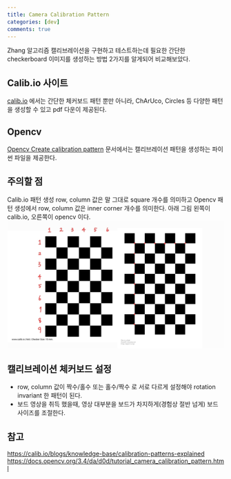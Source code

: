 ```yaml
---
title: Camera Calibration Pattern
categories: [dev]
comments: true
---
```

Zhang 알고리즘 캘리브레이션을 구현하고 테스트하는데 필요한 간단한 checkerboard 이미지를 생성하는 방법 2가지를 알게되어 비교해보았다.

## Calib.io 사이트 
[calib.io](https://calib.io/pages/camera-calibration-pattern-generator) 에서는 간단한 체커보드 패턴 뿐만 아니라, ChArUco, Circles 등 다양한 패턴을 생성할 수 있고 pdf 다운이 제공된다.  

## Opencv
[Opencv Create calibration pattern](https://docs.opencv.org/3.4/da/d0d/tutorial_camera_calibration_pattern.html) 문서에서는 캘리브레이션 패턴을 생성하는 파이썬 파일을 제공한다.  

## 주의할 점 
Calib.io 패턴 생성 row, column 값은 말 그대로 square 개수를 의미하고 Opencv 패턴 생성에서 row, column 값은 inner corner 개수를 의미한다. 아래 그림 왼쪽이 calib.io, 오른쪽이 opencv 이다.
![](../assets/img/posts/2024-01-25-calibration-board.jpg)

## 캘리브레이션 체커보드 설정 
* row, column 값이 짝수/홀수 또는 홀수/짝수 로 서로 다르게 설정해야 rotation invariant 한 패턴이 된다. 
* 보드 영상을 취득 했을때, 영상 대부분을 보드가 차지하게(경험상 절반 넘게) 보드 사이즈를 조절한다.

## 참고 
https://calib.io/blogs/knowledge-base/calibration-patterns-explained
https://docs.opencv.org/3.4/da/d0d/tutorial_camera_calibration_pattern.html